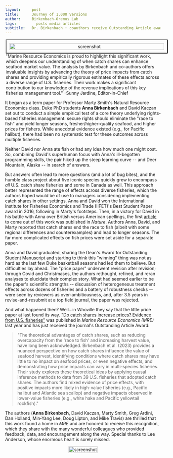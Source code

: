 ```yaml
---
layout:     post
title:      Journey of 1,000 Versions
author:     Birkenbach-Oremus Lab
tags: 		  posts media articles
subtitle:  	Dr. Birkenbach + coauthors receive Outstanding Article award
---
```

<!-- Start Writing Below in Markdown -->
<!-- ![Description](http://birkenbach-oremus-lab.github.io/website/img/posts/2024-08-14-1.png)-->
<div style="text-align: center; display: flex; justify-content: center; align-items: center;">
    <figure style="margin: 0 2px;">
        <img src="http://birkenbach-oremus-lab.github.io/website/img/posts/2024-09-23-1.png" alt="screenshot" width="100%" style="border: 2px solid black; padding: 10px;">
          <figcaption style="text-align: left; font-size: 14px;">"Marine Resource Economics is proud to highlight this significant work, which deepens our understanding of when catch shares can enhance seafood market value. The analysis by Birkenbach and co-authors offers invaluable insights by advancing the theory of price impacts from catch shares and providing empirically rigorous estimates of these effects across a diverse range of U.S. fisheries. Their work makes a significant contribution to our knowledge of the revenue implications of this key fisheries management tool."
-Sunny Jardine, Editor-in-Chief </figcaption>
    </figure>
</div>


It began as a term paper for Professor Marty Smith's Natural Resource Economics class. Duke PhD students **Anna Birkenbach** and David Kaczan set out to conduct a simple empirical test of a core theory underlying rights-based fisheries management: secure rights should eliminate the "race to fish" and yield longer seasons, fresher/higher-quality seafood, and higher prices for fishers. While anecdotal evidence existed (e.g., for Pacific halibut), there had been no systematic test for these outcomes across multiple fisheries. 

Neither David nor Anna ate fish or had any idea how much one might cost. So, combining David's superhuman focus with Anna's ill-begotten programming skills, the pair hiked up the steep learning curve -- and Deer Mountain, Alaska -- in search of answers. 

But answers often lead to more questions (and a lot of bug bites), and the humble class project about five iconic species quickly grew to encompass *all* U.S. catch share fisheries and some in Canada as well. This approach better represented the range of effects across diverse fisheries, which the authors hoped would be of use to managers considering implementing catch shares in other settings. Anna and David won the International Institute for Fisheries Economics and Trade (IIFET)'s Best Student Paper award in 2016, following in Marty's footsteps. Then, in a victory for David in his battle with Anna over British versus American spellings, the first [article](https://www.nature.com/articles/nature21728#:~:text=Consistent%20with%20the%20theory%20that,based%20regulation%20to%20other%20fisheries.) to come out of this work was published in _Nature_. Authors Anna, David, and Marty reported that catch shares end the race to fish (albeit with some regional differences and counterexamples) and lead to longer seasons. The far more complicated effects on fish prices were set aside for a separate paper. 

Anna and David graduated, sharing the Dean's Award for Outstanding Student Manuscript and starting to think this "winning" thing was not as hard as the last few Duke basketball seasons had led them to believe. But difficulties lay ahead. The "price paper" underwent revision after revision; through Covid and Christmases, the authors rethought, refined, and reran analyses to elucidate their complex story. What had seemed earlier to be the paper's scientific strengths -- discussion of heterogeneous treatment effects across dozens of fisheries and a battery of robustness checks -- were seen by reviewers as over-ambitiousness, and, after 3.5 years in revise-and-resubmit at a top field journal, the paper was rejected.

And what happened then? Well...in Whoville they say that the little price paper at last found its way.  ["Do catch shares increase prices? Evidence from U.S. fisheries"](https://www.journals.uchicago.edu/doi/full/10.1086/725010#:~:text=Eliminating%20the%20race%20to%20fish,also%20fetch%20a%20price%20premium.) was published in _Marine Resource Economics (MRE)_ last year and has just received the journal's Outstanding Article Award:
>"The theoretical advantages of catch shares, such as reducing overcapacity from the 'race to fish' and increasing harvest value, have long been acknowledged. Birkenbach et al. (2023) provides a nuanced perspective on how catch shares influence the value of seafood harvest, identifying conditions where catch shares may have little to no impact on seafood prices, or even negative effects, and demonstrating how price impacts can vary in multi-species fisheries. Their study explores these theoretical ideas by applying causal inference methods to data from 39 U.S. fisheries that adopted catch shares. The authors find mixed evidence of price effects, with positive impacts more likely in high-value fisheries (e.g., Pacific halibut and Atlantic sea scallop) and negative impacts observed in lower-value fisheries (e.g., white hake and Pacific yellowtail rockfish)."

The authors (**Anna Birkenbach**, David Kaczan, Marty Smith, Greg Ardini, Dan Holland, Min‐Yang Lee, Doug Lipton, and Mike Travis) are thrilled that this work found a home in _MRE_ and are honored to receive this recognition, which they share with the many wonderful colleagues who provided feedback, data, and encouragement along the way. Special thanks to Lee Anderson, whose enormous heart is sorely missed. 

<div style="text-align: center; display: flex; justify-content: center; align-items: center;">
    <figure style="margin: 0 2px;">
        <img src="http://birkenbach-oremus-lab.github.io/website/img/posts/2024-09-23-2.jpg" alt="screenshot" width="100%">
    </figure>
</div>
